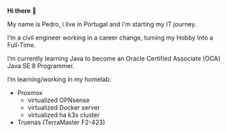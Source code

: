 **Hi there** 👋

My name is Pedro, i live in Portugal and i'm starting my IT journey.

I’m a civil engineer working in a career change, turning my Hobby Into a Full-Time.

I’m currently learning Java to become an Oracle Certified Associate (OCA) Java SE 8 Programmer.

I’m learning/working in my homelab:
- Proxmox
  * virtualized OPNsense
  * virtualized Docker server
  * virtualized ha k3s cluster
- Truenas (TerraMaster F2-423)
<!---
bernardinolab/bernardinolab is a ✨ special ✨ repository because its `README.md` (this file) appears on your GitHub profile.
You can click the Preview link to take a look at your changes.
--->
